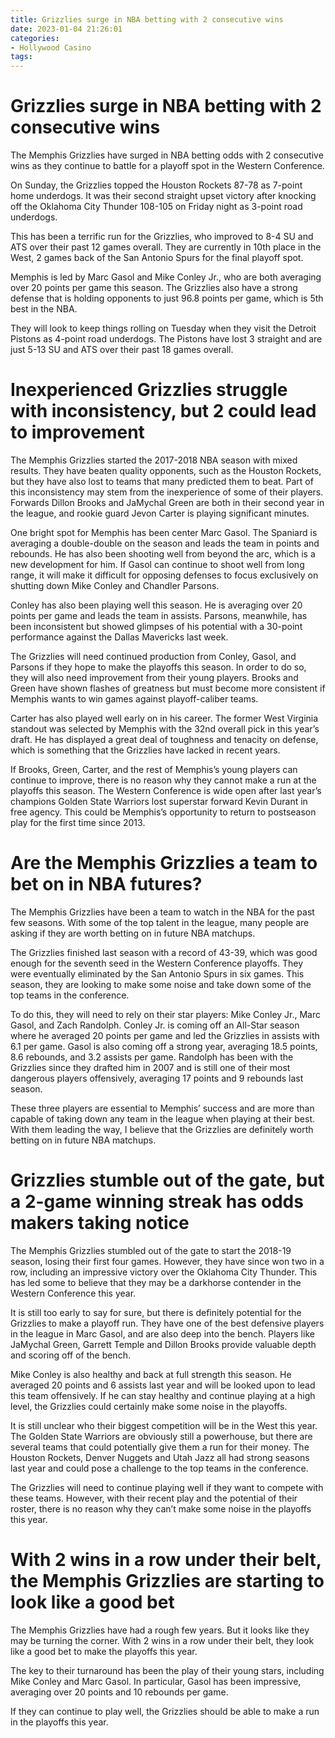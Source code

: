 ```yaml
---
title: Grizzlies surge in NBA betting with 2 consecutive wins
date: 2023-01-04 21:26:01
categories:
- Hollywood Casino
tags:
---
```



#  Grizzlies surge in NBA betting with 2 consecutive wins

The Memphis Grizzlies have surged in NBA betting odds with 2 consecutive wins as they continue to battle for a playoff spot in the Western Conference.

On Sunday, the Grizzlies topped the Houston Rockets 87-78 as 7-point home underdogs. It was their second straight upset victory after knocking off the Oklahoma City Thunder 108-105 on Friday night as 3-point road underdogs.

This has been a terrific run for the Grizzlies, who improved to 8-4 SU and ATS over their past 12 games overall. They are currently in 10th place in the West, 2 games back of the San Antonio Spurs for the final playoff spot.

Memphis is led by Marc Gasol and Mike Conley Jr., who are both averaging over 20 points per game this season. The Grizzlies also have a strong defense that is holding opponents to just 96.8 points per game, which is 5th best in the NBA.

They will look to keep things rolling on Tuesday when they visit the Detroit Pistons as 4-point road underdogs. The Pistons have lost 3 straight and are just 5-13 SU and ATS over their past 18 games overall.

#  Inexperienced Grizzlies struggle with inconsistency, but 2 could lead to improvement

The Memphis Grizzlies started the 2017-2018 NBA season with mixed results. They have beaten quality opponents, such as the Houston Rockets, but they have also lost to teams that many predicted them to beat. Part of this inconsistency may stem from the inexperience of some of their players. Forwards Dillon Brooks and JaMychal Green are both in their second year in the league, and rookie guard Jevon Carter is playing significant minutes.

One bright spot for Memphis has been center Marc Gasol. The Spaniard is averaging a double-double on the season and leads the team in points and rebounds. He has also been shooting well from beyond the arc, which is a new development for him. If Gasol can continue to shoot well from long range, it will make it difficult for opposing defenses to focus exclusively on shutting down Mike Conley and Chandler Parsons.

Conley has also been playing well this season. He is averaging over 20 points per game and leads the team in assists. Parsons, meanwhile, has been inconsistent but showed glimpses of his potential with a 30-point performance against the Dallas Mavericks last week.

The Grizzlies will need continued production from Conley, Gasol, and Parsons if they hope to make the playoffs this season. In order to do so, they will also need improvement from their young players. Brooks and Green have shown flashes of greatness but must become more consistent if Memphis wants to win games against playoff-caliber teams.

Carter has also played well early on in his career. The former West Virginia standout was selected by Memphis with the 32nd overall pick in this year’s draft. He has displayed a great deal of toughness and tenacity on defense, which is something that the Grizzlies have lacked in recent years.

If Brooks, Green, Carter, and the rest of Memphis’s young players can continue to improve, there is no reason why they cannot make a run at the playoffs this season. The Western Conference is wide open after last year’s champions Golden State Warriors lost superstar forward Kevin Durant in free agency. This could be Memphis’s opportunity to return to postseason play for the first time since 2013.

#  Are the Memphis Grizzlies a team to bet on in NBA futures? 

The Memphis Grizzlies have been a team to watch in the NBA for the past few seasons. With some of the top talent in the league, many people are asking if they are worth betting on in future NBA matchups.

The Grizzlies finished last season with a record of 43-39, which was good enough for the seventh seed in the Western Conference playoffs. They were eventually eliminated by the San Antonio Spurs in six games. This season, they are looking to make some noise and take down some of the top teams in the conference.

To do this, they will need to rely on their star players: Mike Conley Jr., Marc Gasol, and Zach Randolph. Conley Jr. is coming off an All-Star season where he averaged 20 points per game and led the Grizzlies in assists with 6.1 per game. Gasol is also coming off a strong year, averaging 18.5 points, 8.6 rebounds, and 3.2 assists per game. Randolph has been with the Grizzlies since they drafted him in 2007 and is still one of their most dangerous players offensively, averaging 17 points and 9 rebounds last season.

These three players are essential to Memphis’ success and are more than capable of taking down any team in the league when playing at their best. With them leading the way, I believe that the Grizzlies are definitely worth betting on in future NBA matchups.

#  Grizzlies stumble out of the gate, but a 2-game winning streak has odds makers taking notice

The Memphis Grizzlies stumbled out of the gate to start the 2018-19 season, losing their first four games. However, they have since won two in a row, including an impressive victory over the Oklahoma City Thunder. This has led some to believe that they may be a darkhorse contender in the Western Conference this year.

It is still too early to say for sure, but there is definitely potential for the Grizzlies to make a playoff run. They have one of the best defensive players in the league in Marc Gasol, and are also deep into the bench. Players like JaMychal Green, Garrett Temple and Dillon Brooks provide valuable depth and scoring off of the bench.

Mike Conley is also healthy and back at full strength this season. He averaged 20 points and 6 assists last year and will be looked upon to lead this team offensively. If he can stay healthy and continue playing at a high level, the Grizzlies could certainly make some noise in the playoffs.

It is still unclear who their biggest competition will be in the West this year. The Golden State Warriors are obviously still a powerhouse, but there are several teams that could potentially give them a run for their money. The Houston Rockets, Denver Nuggets and Utah Jazz all had strong seasons last year and could pose a challenge to the top teams in the conference.

The Grizzlies will need to continue playing well if they want to compete with these teams. However, with their recent play and the potential of their roster, there is no reason why they can’t make some noise in the playoffs this year.

#  With 2 wins in a row under their belt, the Memphis Grizzlies are starting to look like a good bet

The Memphis Grizzlies have had a rough few years. But it looks like they may be turning the corner. With 2 wins in a row under their belt, they look like a good bet to make the playoffs this year.

The key to their turnaround has been the play of their young stars, including Mike Conley and Marc Gasol. In particular, Gasol has been impressive, averaging over 20 points and 10 rebounds per game.

If they can continue to play well, the Grizzlies should be able to make a run in the playoffs this year.